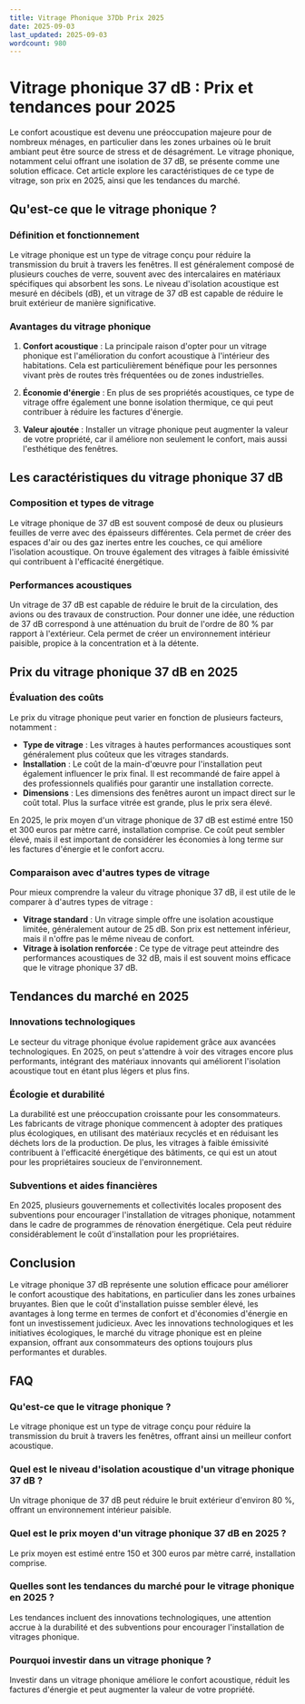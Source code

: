 ```yaml
---
title: Vitrage Phonique 37Db Prix 2025
date: 2025-09-03
last_updated: 2025-09-03
wordcount: 980
---
```


# Vitrage phonique 37 dB : Prix et tendances pour 2025

Le confort acoustique est devenu une préoccupation majeure pour de nombreux ménages, en particulier dans les zones urbaines où le bruit ambiant peut être source de stress et de désagrément. Le vitrage phonique, notamment celui offrant une isolation de 37 dB, se présente comme une solution efficace. Cet article explore les caractéristiques de ce type de vitrage, son prix en 2025, ainsi que les tendances du marché.

## Qu'est-ce que le vitrage phonique ?

### Définition et fonctionnement

Le vitrage phonique est un type de vitrage conçu pour réduire la transmission du bruit à travers les fenêtres. Il est généralement composé de plusieurs couches de verre, souvent avec des intercalaires en matériaux spécifiques qui absorbent les sons. Le niveau d'isolation acoustique est mesuré en décibels (dB), et un vitrage de 37 dB est capable de réduire le bruit extérieur de manière significative.

### Avantages du vitrage phonique

1. **Confort acoustique** : La principale raison d'opter pour un vitrage phonique est l'amélioration du confort acoustique à l'intérieur des habitations. Cela est particulièrement bénéfique pour les personnes vivant près de routes très fréquentées ou de zones industrielles.

2. **Économie d'énergie** : En plus de ses propriétés acoustiques, ce type de vitrage offre également une bonne isolation thermique, ce qui peut contribuer à réduire les factures d'énergie.

3. **Valeur ajoutée** : Installer un vitrage phonique peut augmenter la valeur de votre propriété, car il améliore non seulement le confort, mais aussi l'esthétique des fenêtres.

## Les caractéristiques du vitrage phonique 37 dB

### Composition et types de vitrage

Le vitrage phonique de 37 dB est souvent composé de deux ou plusieurs feuilles de verre avec des épaisseurs différentes. Cela permet de créer des espaces d'air ou des gaz inertes entre les couches, ce qui améliore l'isolation acoustique. On trouve également des vitrages à faible émissivité qui contribuent à l'efficacité énergétique.

### Performances acoustiques

Un vitrage de 37 dB est capable de réduire le bruit de la circulation, des avions ou des travaux de construction. Pour donner une idée, une réduction de 37 dB correspond à une atténuation du bruit de l'ordre de 80 % par rapport à l'extérieur. Cela permet de créer un environnement intérieur paisible, propice à la concentration et à la détente.

## Prix du vitrage phonique 37 dB en 2025

### Évaluation des coûts

Le prix du vitrage phonique peut varier en fonction de plusieurs facteurs, notamment :

- **Type de vitrage** : Les vitrages à hautes performances acoustiques sont généralement plus coûteux que les vitrages standards.
- **Installation** : Le coût de la main-d'œuvre pour l'installation peut également influencer le prix final. Il est recommandé de faire appel à des professionnels qualifiés pour garantir une installation correcte.
- **Dimensions** : Les dimensions des fenêtres auront un impact direct sur le coût total. Plus la surface vitrée est grande, plus le prix sera élevé.

En 2025, le prix moyen d'un vitrage phonique de 37 dB est estimé entre 150 et 300 euros par mètre carré, installation comprise. Ce coût peut sembler élevé, mais il est important de considérer les économies à long terme sur les factures d'énergie et le confort accru.

### Comparaison avec d'autres types de vitrage

Pour mieux comprendre la valeur du vitrage phonique 37 dB, il est utile de le comparer à d'autres types de vitrage :

- **Vitrage standard** : Un vitrage simple offre une isolation acoustique limitée, généralement autour de 25 dB. Son prix est nettement inférieur, mais il n'offre pas le même niveau de confort.
- **Vitrage à isolation renforcée** : Ce type de vitrage peut atteindre des performances acoustiques de 32 dB, mais il est souvent moins efficace que le vitrage phonique 37 dB.

## Tendances du marché en 2025

### Innovations technologiques

Le secteur du vitrage phonique évolue rapidement grâce aux avancées technologiques. En 2025, on peut s'attendre à voir des vitrages encore plus performants, intégrant des matériaux innovants qui améliorent l'isolation acoustique tout en étant plus légers et plus fins.

### Écologie et durabilité

La durabilité est une préoccupation croissante pour les consommateurs. Les fabricants de vitrage phonique commencent à adopter des pratiques plus écologiques, en utilisant des matériaux recyclés et en réduisant les déchets lors de la production. De plus, les vitrages à faible émissivité contribuent à l'efficacité énergétique des bâtiments, ce qui est un atout pour les propriétaires soucieux de l'environnement.

### Subventions et aides financières

En 2025, plusieurs gouvernements et collectivités locales proposent des subventions pour encourager l'installation de vitrages phonique, notamment dans le cadre de programmes de rénovation énergétique. Cela peut réduire considérablement le coût d'installation pour les propriétaires.

## Conclusion

Le vitrage phonique 37 dB représente une solution efficace pour améliorer le confort acoustique des habitations, en particulier dans les zones urbaines bruyantes. Bien que le coût d'installation puisse sembler élevé, les avantages à long terme en termes de confort et d'économies d'énergie en font un investissement judicieux. Avec les innovations technologiques et les initiatives écologiques, le marché du vitrage phonique est en pleine expansion, offrant aux consommateurs des options toujours plus performantes et durables.

## FAQ

### Qu'est-ce que le vitrage phonique ?

Le vitrage phonique est un type de vitrage conçu pour réduire la transmission du bruit à travers les fenêtres, offrant ainsi un meilleur confort acoustique.

### Quel est le niveau d'isolation acoustique d'un vitrage phonique 37 dB ?

Un vitrage phonique de 37 dB peut réduire le bruit extérieur d'environ 80 %, offrant un environnement intérieur paisible.

### Quel est le prix moyen d'un vitrage phonique 37 dB en 2025 ?

Le prix moyen est estimé entre 150 et 300 euros par mètre carré, installation comprise.

### Quelles sont les tendances du marché pour le vitrage phonique en 2025 ?

Les tendances incluent des innovations technologiques, une attention accrue à la durabilité et des subventions pour encourager l'installation de vitrages phonique.

### Pourquoi investir dans un vitrage phonique ?

Investir dans un vitrage phonique améliore le confort acoustique, réduit les factures d'énergie et peut augmenter la valeur de votre propriété.